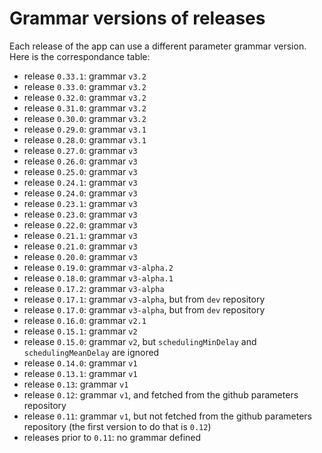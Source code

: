 Grammar versions of releases
============================

Each release of the app can use a different parameter grammar version. Here is the correspondance table:

* release `0.33.1`: grammar `v3.2`
* release `0.33.0`: grammar `v3.2`
* release `0.32.0`: grammar `v3.2`
* release `0.31.0`: grammar `v3.2`
* release `0.30.0`: grammar `v3.2`
* release `0.29.0`: grammar `v3.1`
* release `0.28.0`: grammar `v3.1`
* release `0.27.0`: grammar `v3`
* release `0.26.0`: grammar `v3`
* release `0.25.0`: grammar `v3`
* release `0.24.1`: grammar `v3`
* release `0.24.0`: grammar `v3`
* release `0.23.1`: grammar `v3`
* release `0.23.0`: grammar `v3`
* release `0.22.0`: grammar `v3`
* release `0.21.1`: grammar `v3`
* release `0.21.0`: grammar `v3`
* release `0.20.0`: grammar `v3`
* release `0.19.0`: grammar `v3-alpha.2`
* release `0.18.0`: grammar `v3-alpha.1`
* release `0.17.2`: grammar `v3-alpha`
* release `0.17.1`: grammar `v3-alpha`, but from `dev` repository
* release `0.17.0`: grammar `v3-alpha`, but from `dev` repository
* release `0.16.0`: grammar `v2.1`
* release `0.15.1`: grammar `v2`
* release `0.15.0`: grammar `v2`, but `schedulingMinDelay` and `schedulingMeanDelay` are ignored
* release `0.14.0`: grammar `v1`
* release `0.13.1`: grammar `v1`
* release `0.13`: grammar `v1`
* release `0.12`: grammar `v1`, and fetched from the github parameters repository
* release `0.11`: grammar `v1`, but not fetched from the github parameters repository (the first version to do that is `0.12`)
* releases prior to `0.11`: no grammar defined
